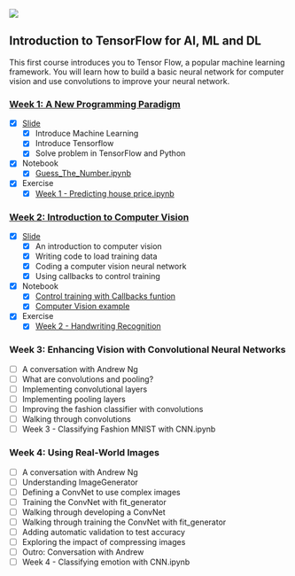 ![](https://d2wvfoqc9gyqzf.cloudfront.net/content/uploads/2019/06/Website-TFSDesktopBanner.png)


## Introduction to TensorFlow for AI, ML and DL

This first course introduces you to Tensor Flow, a popular machine learning framework. You will learn how to build a basic neural network for computer vision and use convolutions to improve your neural network.

### [Week 1: A New Programming Paradigm](./Week_1/)

* [x] [Slide](./Week_1/Slide/A%20new%20programming%20paradigm.pptx)
  * [x] Introduce Machine Learning
  * [x] Introduce Tensorflow
  * [x] Solve problem in TensorFlow and Python
* [x] Notebook
  * [x] [Guess_The_Number.ipynb](./Week_1/Notebook/Guess_The_Number.ipynb)
* [x] Exercise
  * [x] [Week 1 - Predicting house price.ipynb](./Week_1/Exercise/Exercise_1_House_Prices_Question.ipynb)

### [Week 2: Introduction to Computer Vision](./Week_2/)

* [x] [Slide](./Week_2/Slide/An_Introduction_to_computer_vision.pptx)
  * [x] An introduction to computer vision
  * [x] Writing code to load training data
  * [x] Coding a computer vision neural network
  * [x] Using callbacks to control training
* [x] Notebook
  * [x] [Control training with Callbacks funtion](./Week_2/Notebook/Callback_Function.ipynb)
  * [x] [Computer Vision example](./Week_2/Notebook/Computer_Vision_Example.ipynb)
* [x] Exercise
  * [x] [Week 2 - Handwriting Recognition](./Week_2/Exercise/Handwriting_Recognition.ipynb)

### Week 3: Enhancing Vision with Convolutional Neural Networks

* [ ] A conversation with Andrew Ng
* [ ] What are convolutions and pooling?
* [ ] Implementing convolutional layers
* [ ] Implementing pooling layers
* [ ] Improving the fashion classifier with convolutions
* [ ] Walking through convolutions
* [ ] Week 3 - Classifying Fashion MNIST with CNN.ipynb

### Week 4: Using Real-World Images

* [ ] A conversation with Andrew Ng
* [ ] Understanding ImageGenerator
* [ ] Defining a ConvNet to use complex images
* [ ] Training the ConvNet with fit_generator
* [ ] Walking through developing a ConvNet
* [ ] Walking through training the ConvNet with fit_generator
* [ ] Adding automatic validation to test accuracy
* [ ] Exploring the impact of compressing images
* [ ] Outro: Conversation with Andrew
* [ ] Week 4 - Classifying emotion with CNN.ipynb
